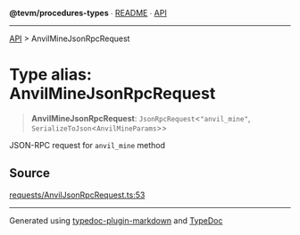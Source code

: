 **@tevm/procedures-types** ∙ [README](../README.md) ∙ [API](../API.md)

***

[API](../API.md) > AnvilMineJsonRpcRequest

# Type alias: AnvilMineJsonRpcRequest

> **AnvilMineJsonRpcRequest**: `JsonRpcRequest`\<`"anvil_mine"`, `SerializeToJson`\<`AnvilMineParams`\>\>

JSON-RPC request for `anvil_mine` method

## Source

[requests/AnvilJsonRpcRequest.ts:53](https://github.com/evmts/tevm-monorepo/blob/main/packages/procedures-types/src/requests/AnvilJsonRpcRequest.ts#L53)

***
Generated using [typedoc-plugin-markdown](https://www.npmjs.com/package/typedoc-plugin-markdown) and [TypeDoc](https://typedoc.org/)
